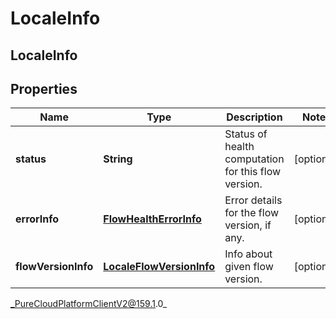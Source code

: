 # LocaleInfo

## LocaleInfo

## Properties

|Name | Type | Description | Notes|
|------------ | ------------- | ------------- | -------------|
| **status** | **String** | Status of health computation for this flow version. | [optional] |
| **errorInfo** | [**FlowHealthErrorInfo**](FlowHealthErrorInfo) | Error details for the flow version, if any. | [optional] |
| **flowVersionInfo** | [**LocaleFlowVersionInfo**](LocaleFlowVersionInfo) | Info about given flow version. | [optional] |



_PureCloudPlatformClientV2@159.1.0_
